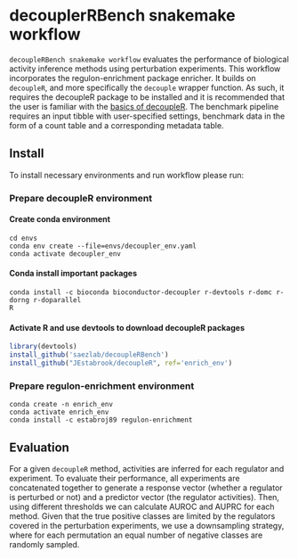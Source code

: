 # decouplerRBench snakemake workflow
`decoupleRBench snakemake workflow` evaluates the performance of biological activity 
inference methods using perturbation experiments. This workflow incorporates the regulon-enrichment package enricher. It builds on `decoupleR`, and 
more specifically the `decouple` wrapper function. As such, it requires the 
decoupleR package to be installed and it is recommended that the user is familiar 
with the [basics of decoupleR](https://saezlab.github.io/decoupleR/articles/decoupleR.html#basics-1).
The benchmark pipeline requires an input tibble with user-specified settings,
benchmark data in the form of a count table and a corresponding metadata table.

## Install
To install necessary environments and run workflow please run:

### Prepare decoupleR environment

#### Create conda environment
```
cd envs
conda env create --file=envs/decoupler_env.yaml
conda activate decoupler_env
```

#### Conda install important packages
```
conda install -c bioconda bioconductor-decoupler r-devtools r-domc r-dorng r-doparallel
R
```

#### Activate R and use devtools to download decoupleR packages
```r
library(devtools)
install_github('saezlab/decoupleRBench')
install_github("JEstabrook/decoupleR", ref='enrich_env') 
```

### Prepare regulon-enrichment environment
```
conda create -n enrich_env
conda activate enrich_env 
conda install -c estabroj89 regulon-enrichment
```


## Evaluation
For a given `decoupleR` method, activities are inferred for each regulator and 
experiment. To evaluate their performance, all experiments are concatenated 
together to generate a response vector (whether a regulator is perturbed or not)
and a predictor vector (the regulator activities). Then, using different 
thresholds we can calculate AUROC and AUPRC for each method. Given that the true 
positive classes are limited by the regulators covered in the perturbation 
experiments, we use a downsampling strategy, where for each permutation an 
equal number of  negative classes are randomly sampled.

